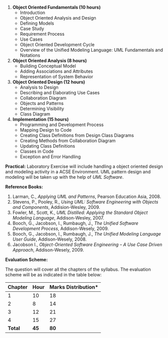 1. **Object Oriented Fundamentals (10 hours)**
    * Introduction 
    * Object Oriented Analysis and Design
    * Defining Models 
    * Case Study
    * Requirement Process 
    * Use Cases 
    * Object Oriented Development Cycle 
    * Overview of the Unified Modeling Language: UML Fundamentals and Notations
2. **Object Oriented Analysis (8 hours)**
    * Building Conceptual Model 
    * Adding Associations and Attributes 
    * Representation of System Behavior
3. **Object Oriented Design (12 hours)**
    * Analysis to Design
    * Describing and Elaborating Use Cases
    * Collaboration Diagram
    * Objects and Patterns
    * Determining Visibility
    * Class Diagram
4. **Implementation (15 hours)**
    * Programming and Development Process 
    * Mapping Design to Code
    * Creating Class Definitions from Design Class Diagrams
    * Creating Methods from Collaboration Diagram
    * Updating Class Definitions
    * Classes in Code
    * Exception and Error Handling

**Practical:** 
Laboratory Exercise will include handling a object oriented design and modeling activity in a ACSE Environment. UML pattern design and modeling will be taken up with the help of _UML Software_.

**Reference Books:**

1. Larman, C., *Applying UML and Patterns*, Pearson Education Asia, 2008.
2. Stevens, P., Pooley, R., *Using UML: Software Engineering with Objects and Components*, Addision-Wesley, 2009.
3. Fowler, M., Scott, K., *UML Distilled: Applying the Standard Object Modeling Language*, Addison-Wesley, 2007.
4. Booch, G., Jacobson, I., Rumbaugh, J., *The Unified Software Development Process*, Addison-Wesely, 2009.
5. Booch, G., Jacobson, I., Rumbaugh, J., *The Unified Modeling Language User Guide*, Addison-Wesely, 2008.
6. Jacobson I., *Object-Oriented Software Engineering – A Use Case Driven Approach*, Addison-Wesely, 2009.

**Evaluation Scheme:**

The question will cover all the chapters of the syllabus. The evaluation scheme will be as indicated in the table below:

| Chapter   | Hour   | Marks Distribution* |
| --------- | ------ | ------------------- |
| 1         | 10     | 18                  |
| 2         | 8      | 14                  |
| 3         | 12     | 21                  |
| 4         | 15     | 27                  |
| **Total** | **45** | **80**              |

